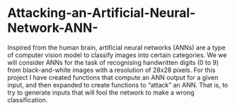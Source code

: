 # Attacking-an-Artificial-Neural-Network-ANN-


Inspired from the human brain, artificial neural networks (ANNs) are a type of computer vision model to classify images into certain categories. We we will consider ANNs for the task of recognising handwritten digits (0 to 9) from black-and-white images with a resolution of 28x28 pixels. For this project I have created functions that compute an ANN output for a given input, and then expanded to create functions to “attack” an ANN. That is, to try to generate inputs that will fool the network to make a wrong classification.

